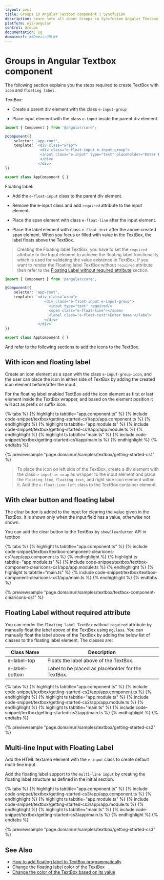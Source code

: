 ```yaml
---
layout: post
title: Groups in Angular Textbox component | Syncfusion
description: Learn here all about Groups in Syncfusion Angular Textbox component of Syncfusion Essential JS 2 and more.
platform: ej2-angular
control: Groups 
documentation: ug
domainurl: ##DomainURL##
---
```


# Groups in Angular Textbox component

The following section explains you the steps required to create TextBox with `icon` and `floating label`.

TextBox:

* Create a parent div element with the class `e-input-group`

* Place input element with the class `e-input` inside the parent div element.

```typescript
import { Component } from '@angular/core';

@Component({
    selector: 'app-root',
    template: `<div class="wrap">
                <div class="e-float-input e-input-group">
                <input class="e-input" type="text" placeholder="Enter Name" />
                </div>
               </div>`
})

export class AppComponent { }
```

Floating label:

* Add the `e-float-input` class to the parent div element.

* Remove the e-input class and add `required` attribute to the input element.

* Place the span element with class `e-float-line` after the input element.

* Place the label element with class `e-float-text` after the above created span element.
When you focus or filled with value in the TextBox, the label floats above the TextBox.

> Creating the Floating label TextBox, you have to set the `required` attribute to the Input element to achieve the floating label functionality which is used for validating the value existence in TextBox.
If you want to render the Floating label TextBox without `required` attribute then refer to the [Floating Label without required attribute](#floating-Label-without-required-attribute) section.

```typescript
import { Component } from '@angular/core';

@Component({
    selector: 'app-root',
    template: `<div class="wrap">
                  <div class="e-float-input e-input-group">
                    <input type="text" required/>
                    <span class="e-float-line"></span>
                    <label class="e-float-text">Enter Name </label>
                  </div>
               </div>`
})

export class AppComponent { }
```

And refer to the following sections to add the icons to the TextBox.

## With icon and floating label

Create an icon element as a span with the class `e-input-group-icon`, and the user can place the icon in either side of TextBox by adding the created icon element before/after the input.

For the floating label enabled TextBox add the icon element as first or last element inside the TextBox wrapper, and based on the element position it will act as prefix or suffix icon.

{% tabs %}
{% highlight ts tabtitle="app.component.ts" %}
{% include code-snippet/textbox/getting-started-cs1/app/app.component.ts %}
{% endhighlight %}
{% highlight ts tabtitle="app.module.ts" %}
{% include code-snippet/textbox/getting-started-cs1/app/app.module.ts %}
{% endhighlight %}
{% highlight ts tabtitle="main.ts" %}
{% include code-snippet/textbox/getting-started-cs1/app/main.ts %}
{% endhighlight %}
{% endtabs %}
  
{% previewsample "page.domainurl/samples/textbox/getting-started-cs1" %}

> To place the icon on left side of the TextBox, create a div element with the class `e-input-in-wrap` as wrapper to the input element and place the `floating line`, `floating text`, and right side icon element within it.
Add the `e-float-icon-left` class to the TextBox container element.

## With clear button and floating label

The clear button is added to the input for clearing the value given in the TextBox.
It is shown only when the input field has a value, otherwise not shown.

You can add the clear button to the TextBox by `showClearButton` API in textbox

{% tabs %}
{% highlight ts tabtitle="app.component.ts" %}
{% include code-snippet/textbox/textbox-component-clearicons-cs1/app/app.component.ts %}
{% endhighlight %}
{% highlight ts tabtitle="app.module.ts" %}
{% include code-snippet/textbox/textbox-component-clearicons-cs1/app/app.module.ts %}
{% endhighlight %}
{% highlight ts tabtitle="main.ts" %}
{% include code-snippet/textbox/textbox-component-clearicons-cs1/app/main.ts %}
{% endhighlight %}
{% endtabs %}
  
{% previewsample "page.domainurl/samples/textbox/textbox-component-clearicons-cs1" %}

## Floating Label without required attribute

You can render the `Floating label TextBox` without `required` attribute by manually float the label above of the TextBox using `ngClass`.
You can manually float the label above of the TextBox by adding the below list of classes to the floating label element. The classes are:

Class Name        | Description
------------------| -------------
  e-label-top     | Floats the label above of the TextBox.
  e-label-bottom  | Label to be placed as placeholder for the TextBox.

{% tabs %}
{% highlight ts tabtitle="app.component.ts" %}
{% include code-snippet/textbox/getting-started-cs2/app/app.component.ts %}
{% endhighlight %}
{% highlight ts tabtitle="app.module.ts" %}
{% include code-snippet/textbox/getting-started-cs2/app/app.module.ts %}
{% endhighlight %}
{% highlight ts tabtitle="main.ts" %}
{% include code-snippet/textbox/getting-started-cs2/app/main.ts %}
{% endhighlight %}
{% endtabs %}
  
{% previewsample "page.domainurl/samples/textbox/getting-started-cs2" %}

## Multi-line Input with Floating Label

Add the HTML textarea element with the `e-input` class to create default multi-line input.

Add the floating label support to the `multi-line input` by creating the floating label structure as defined in the initial section.

{% tabs %}
{% highlight ts tabtitle="app.component.ts" %}
{% include code-snippet/textbox/getting-started-cs3/app/app.component.ts %}
{% endhighlight %}
{% highlight ts tabtitle="app.module.ts" %}
{% include code-snippet/textbox/getting-started-cs3/app/app.module.ts %}
{% endhighlight %}
{% highlight ts tabtitle="main.ts" %}
{% include code-snippet/textbox/getting-started-cs3/app/main.ts %}
{% endhighlight %}
{% endtabs %}
  
{% previewsample "page.domainurl/samples/textbox/getting-started-cs3" %}

## See Also

* [How to add floating label to TextBox programmatically](./how-to/add-floating-label-to-textbox-programmatically)
* [Change the floating label color of the TextBox](./how-to/change-the-floating-label-color-of-the-textbox)
* [Change the color of the TextBox based on its value](./how-to/change-the-color-of-the-textbox-based-on-its-value)
